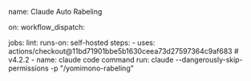 name: Claude Auto Rabeling

on:
  workflow_dispatch:

jobs:
  lint:
    runs-on: self-hosted
    steps:
      - uses: actions/checkout@11bd71901bbe5b1630ceea73d27597364c9af683 # v4.2.2
      - name: claude code command
        run: claude --dangerously-skip-permissions -p "/yomimono-rabeling"
